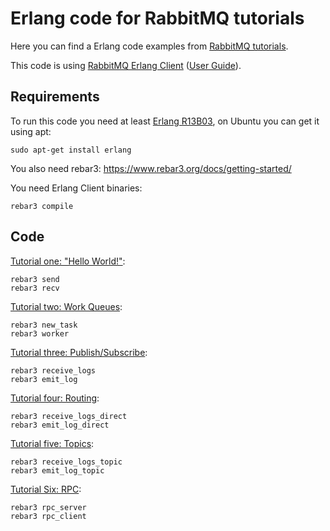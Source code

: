 # Erlang code for RabbitMQ tutorials #

Here you can find a Erlang code examples from [RabbitMQ
tutorials](https://www.rabbitmq.com/getstarted.html).

This code is using [RabbitMQ Erlang
Client](https://github.com/rabbitmq/rabbitmq-server/tree/main/deps/amqp_client) ([User
Guide](https://www.rabbitmq.com/erlang-client-user-guide.html)).

## Requirements

To run this code you need at least [Erlang
R13B03](https://www.erlang.org/downloads), on Ubuntu you can get it
using apt:

    sudo apt-get install erlang

You also need rebar3: https://www.rebar3.org/docs/getting-started/

You need Erlang Client binaries:

    rebar3 compile

## Code

[Tutorial one: "Hello World!"](https://www.rabbitmq.com/tutorials/tutorial-one-python.html):

    rebar3 send
    rebar3 recv

[Tutorial two: Work Queues](https://www.rabbitmq.com/tutorials/tutorial-two-python.html):

    rebar3 new_task
    rebar3 worker

[Tutorial three: Publish/Subscribe](https://www.rabbitmq.com/tutorials/tutorial-three-python.html):

    rebar3 receive_logs
    rebar3 emit_log

[Tutorial four: Routing](https://www.rabbitmq.com/tutorials/tutorial-four-python.html):

    rebar3 receive_logs_direct
    rebar3 emit_log_direct

[Tutorial five: Topics](https://www.rabbitmq.com/tutorials/tutorial-five-python.html):

    rebar3 receive_logs_topic
    rebar3 emit_log_topic

[Tutorial Six: RPC](https://www.rabbitmq.com/tutorials/tutorial-six-python.html):

    rebar3 rpc_server
    rebar3 rpc_client

